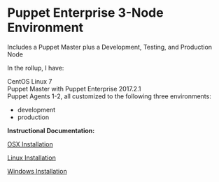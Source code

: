 # Puppet Enterprise 3-Node Environment
Includes a Puppet Master plus a Development, Testing, and Production Node

In the rollup, I have:

CentOS Linux 7<br>
Puppet Master with Puppet Enterprise 2017.2.1<br>
Puppet Agents 1-2, all customized to the following three environments:<br>
- development<br>
- production<br>

**Instructional Documentation:**

[OSX Installation](https://github.com/cvquesty/centos7-pe2017.2.1/blob/master/docs/README_OSX.md)

[Linux Installation](https://github.com/cvquesty/centos7-pe2017.2.1/blob/master/docs/README_Linux.md)

[Windows Installation](https://github.com/cvquesty/centos7-pe2017.2.1/blob/master/docs/README_Winows.md)

